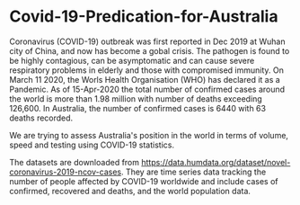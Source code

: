 # Covid-19-Predication-for-Australia

Coronavirus (COVID-19) outbreak was first reported in Dec 2019 at Wuhan city of China, and now has become a gobal crisis.
The pathogen is found to be highly contagious, can be asymptomatic and can cause severe respiratory problems in elderly and those with
compromised immunity. On March 11 2020, the Worls Health Organisation (WHO) has declared it as a Pandemic. As of 15-Apr-2020 the total number of confirmed cases around the world is more than 1.98 million with number of deaths exceeding 126,600. In Australia, the number of confirmed cases is 6440 with 63 deaths recorded.

We are trying to assess Australia's position in the world in terms of volume, speed and testing using COVID-19 statistics.

The datasets are downloaded from https://data.humdata.org/dataset/novel-coronavirus-2019-ncov-cases. They are time series data 
tracking the number of people affected by COVID-19 worldwide and include cases of confirmed, recovered and deaths, and the world population data.
